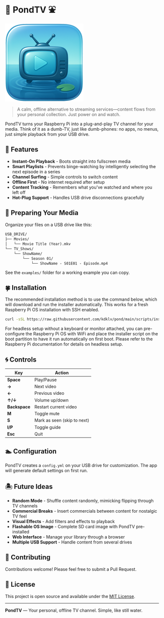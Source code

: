 # 🪷 PondTV ⛲


<p align="left">
  <img src="logo.png" alt="PondTV Logo" width="256"/>
</p>

> A calm, offline alternative to streaming services—content flows from your personal collection. Just power on and watch.

PondTV turns your Raspberry Pi into a plug-and-play TV channel for your media. Think of it as a dumb-TV, just like dumb-phones: no apps, no menus, just simple playback from your USB drive. 

## 🐸 Features

- **Instant-On Playback** - Boots straight into fullscreen media
- **Smart Playlists** - Prevents binge-watching by intelligently selecting the next episode in a series
- **Channel Surfing** - Simple controls to switch content
- **Offline First** - No internet required after setup
- **Content Tracking** - Remembers what you've watched and where you left off
- **Hot-Plug Support** - Handles USB drive disconnections gracefully

## 🌿 Preparing Your Media

Organize your files on a USB drive like this:

```
USB_DRIVE/
├── Movies/
│   └── Movie Title (Year).mkv
└── TV_Shows/
    └── ShowName/
        └── Season 01/
            └── ShowName - S01E01 - Episode.mp4
```

See the `examples/` folder for a working example you can copy.

## 🍀 Installation

The recommended installation method is to use the command below, which will download and run the installer automatically. This works for a fresh Raspberry Pi OS installation with SSH enabled.

```bash
curl -sSL https://raw.githubusercontent.com/kdklv/pond/main/scripts/install.sh | sudo bash
```

For headless setup without a keyboard or monitor attached, you can pre-configure the Raspberry Pi OS with WiFi and place the installer script on the boot partition to have it run automatically on first boot. Please refer to the Raspberry Pi documentation for details on headless setup.

## 🌀 Controls

| Key | Action |
|-----|--------|
| **Space** | Play/Pause |
| **→** | Next video |
| **←** | Previous video |
| **↑/↓** | Volume up/down |
| **Backspace** | Restart current video |
| **M** | Toggle mute |
| **S** | Mark as seen (skip to next) |
| **I/P** | Toggle guide |
| **Esc** | Quit |

## 🏊 Configuration

PondTV creates a `config.yml` on your USB drive for customization. The app will generate default settings on first run.

## 🏝 Future Ideas

- **Random Mode** - Shuffle content randomly, mimicking flipping through TV channels
- **Commercial Breaks** - Insert commercials between content for nostalgic TV feel
- **Visual Effects** - Add filters and effects to playback 
- **Flashable OS Image** - Complete SD card image with PondTV pre-installed
- **Web Interface** - Manage your library through a browser
- **Multiple USB Support** - Handle content from several drives

## 🤝 Contributing

Contributions welcome! Please feel free to submit a Pull Request.

## 📄 License

This project is open source and available under the [MIT License](LICENSE).

---

**PondTV** — Your personal, offline TV channel. Simple, like still water. 
